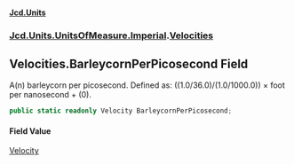 #### [Jcd.Units](index.md 'index')
### [Jcd.Units.UnitsOfMeasure.Imperial](Jcd.Units.UnitsOfMeasure.Imperial.md 'Jcd.Units.UnitsOfMeasure.Imperial').[Velocities](Velocities.md 'Jcd.Units.UnitsOfMeasure.Imperial.Velocities')

## Velocities.BarleycornPerPicosecond Field

A(n) barleycorn per picosecond. Defined as: ((1.0/36.0)/(1.0/1000.0)) × foot per nanosecond + (0).

```csharp
public static readonly Velocity BarleycornPerPicosecond;
```

#### Field Value
[Velocity](Velocity.md 'Jcd.Units.UnitTypes.Velocity')